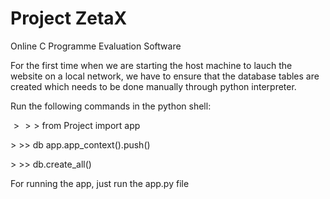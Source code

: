 # Project ZetaX

Online C Programme Evaluation Software

For the first time when we are starting the host machine to lauch the
website on a local network, we have to ensure that the database tables
are created which needs to be done manually through python interpreter.

Run the following commands in the python shell:

$>>>$ from Project import app

 
$>$ $>$$>$ db app.app_context().push()

 
$>$ $>$$>$ db.create_all()

For running the app, just run the app.py file
